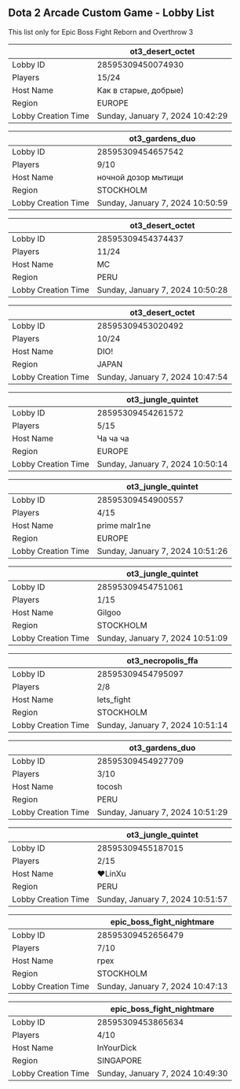 ## Dota 2 Arcade Custom Game - Lobby List

This list only for Epic Boss Fight Reborn and Overthrow 3

|  | ot3_desert_octet |
| ------ | ------ |
| Lobby ID | 28595309450074930 |
| Players | 15/24 |
| Host Name | Kaк в cтapыe, добрые) |
| Region | EUROPE |
| Lobby Creation Time | Sunday, January 7, 2024 10:42:29 |


|  | ot3_gardens_duo |
| ------ | ------ |
| Lobby ID | 28595309454657542 |
| Players | 9/10 |
| Host Name | ночной дозор мытищи |
| Region | STOCKHOLM |
| Lobby Creation Time | Sunday, January 7, 2024 10:50:59 |


|  | ot3_desert_octet |
| ------ | ------ |
| Lobby ID | 28595309454374437 |
| Players | 11/24 |
| Host Name | MC |
| Region | PERU |
| Lobby Creation Time | Sunday, January 7, 2024 10:50:28 |


|  | ot3_desert_octet |
| ------ | ------ |
| Lobby ID | 28595309453020492 |
| Players | 10/24 |
| Host Name | DIO! |
| Region | JAPAN |
| Lobby Creation Time | Sunday, January 7, 2024 10:47:54 |


|  | ot3_jungle_quintet |
| ------ | ------ |
| Lobby ID | 28595309454261572 |
| Players | 5/15 |
| Host Name | Ча ча ча |
| Region | EUROPE |
| Lobby Creation Time | Sunday, January 7, 2024 10:50:14 |


|  | ot3_jungle_quintet |
| ------ | ------ |
| Lobby ID | 28595309454900557 |
| Players | 4/15 |
| Host Name | prime malr1ne |
| Region | EUROPE |
| Lobby Creation Time | Sunday, January 7, 2024 10:51:26 |


|  | ot3_jungle_quintet |
| ------ | ------ |
| Lobby ID | 28595309454751061 |
| Players | 1/15 |
| Host Name | Gilgoo |
| Region | STOCKHOLM |
| Lobby Creation Time | Sunday, January 7, 2024 10:51:09 |


|  | ot3_necropolis_ffa |
| ------ | ------ |
| Lobby ID | 28595309454795097 |
| Players | 2/8 |
| Host Name | lets_fight |
| Region | STOCKHOLM |
| Lobby Creation Time | Sunday, January 7, 2024 10:51:14 |


|  | ot3_gardens_duo |
| ------ | ------ |
| Lobby ID | 28595309454927709 |
| Players | 3/10 |
| Host Name | tocosh |
| Region | PERU |
| Lobby Creation Time | Sunday, January 7, 2024 10:51:29 |


|  | ot3_jungle_quintet |
| ------ | ------ |
| Lobby ID | 28595309455187015 |
| Players | 2/15 |
| Host Name | ♥LinXu |
| Region | PERU |
| Lobby Creation Time | Sunday, January 7, 2024 10:51:57 |


|  | epic_boss_fight_nightmare |
| ------ | ------ |
| Lobby ID | 28595309452656479 |
| Players | 7/10 |
| Host Name | грех |
| Region | STOCKHOLM |
| Lobby Creation Time | Sunday, January 7, 2024 10:47:13 |


|  | epic_boss_fight_nightmare |
| ------ | ------ |
| Lobby ID | 28595309453865634 |
| Players | 4/10 |
| Host Name | InYourDick |
| Region | SINGAPORE |
| Lobby Creation Time | Sunday, January 7, 2024 10:49:30 |


